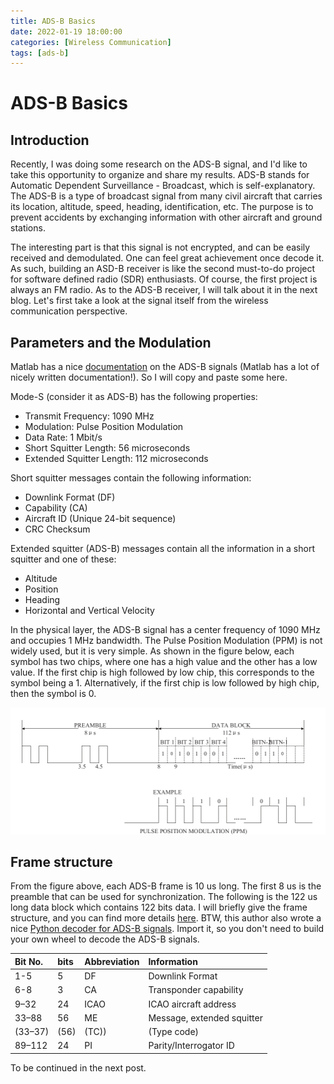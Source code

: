 ```yaml
---
title: ADS-B Basics
date: 2022-01-19 18:00:00
categories: [Wireless Communication]
tags: [ads-b]
---
```

# ADS-B Basics
## Introduction 

Recently, I was doing some research on the ADS-B signal, and I'd like to take this opportunity to organize and share my results. ADS-B stands for Automatic Dependent Surveillance - Broadcast, which is self-explanatory. The ADS-B is a type of broadcast signal from many civil aircraft that carries its location, altitude, speed, heading, identification, etc. The purpose is to prevent accidents by exchanging information with other aircraft and ground stations. 

The interesting part is that this signal is not encrypted, and can be easily received and demodulated. One can feel great achievement once decode it. As such, building an ASD-B receiver is like the second must-to-do project for software defined radio (SDR) enthusiasts. Of course, the first project is always an FM radio. As to the ADS-B receiver, I will talk about it in the next blog. Let's first take a look at the signal itself from the wireless communication perspective.

## Parameters and the Modulation

Matlab has a nice [documentation](https://www.mathworks.com/help/supportpkg/rtlsdrradio/ug/airplane-tracking-using-ads-b-signals.html) on the ADS-B signals (Matlab has a lot of nicely written documentation!). So I will copy and paste some here.

Mode-S (consider it as ADS-B) has the following properties:

- Transmit Frequency: 1090 MHz
- Modulation: Pulse Position Modulation
- Data Rate: 1 Mbit/s
- Short Squitter Length: 56 microseconds
- Extended Squitter Length: 112 microseconds

Short squitter messages contain the following information:

- Downlink Format (DF)
- Capability (CA)
- Aircraft ID (Unique 24-bit sequence)
- CRC Checksum

Extended squitter (ADS-B) messages contain all the information in a short squitter and one of these:

- Altitude
- Position
- Heading
- Horizontal and Vertical Velocity

In the physical layer, the ADS-B signal has a center frequency of 1090 MHz and occupies 1 MHz bandwidth. The Pulse Position Modulation (PPM) is not widely used, but it is very simple. As shown in the figure below, each symbol has two chips, where one has a high value and the other has a low value. If the first chip is high followed by low chip, this corresponds to the symbol being a 1. Alternatively, if the first chip is low followed by high chip, then the symbol is 0. 

![ADS-b packet and PPM](/assets/img/posts/ads-b_PPM.png)

## Frame structure

From the figure above, each ADS-B frame is 10 us long. The first 8 us is the preamble that can be used for synchronization. The following is the 122 us long data block which contains 122 bits data. I will briefly give the frame structure, and you can find more details [here](https://mode-s.org/decode/content/ads-b/1-basics.html).
BTW, this author also wrote a nice [Python decoder for ADS-B signals](https://github.com/junzis/pyModeS). Import it, so you don't need to build your own wheel to decode the ADS-B signals.


| Bit No. |bits  | Abbreviation | Information              |
|:--------|:-----|:-------------|:-----------              |
| 1-5     | 5    | DF           |Downlink Format           |
| 6-8     | 3    | CA           |Transponder capability    |
| 9–32    | 24   | ICAO         |ICAO aircraft address     |
| 33–88   | 56   | ME           |Message, extended squitter|
| (33–37) | (56) | (TC))        |(Type code)               |
| 89–112  | 24   | PI           |Parity/Interrogator ID    |

To be continued in the next post.